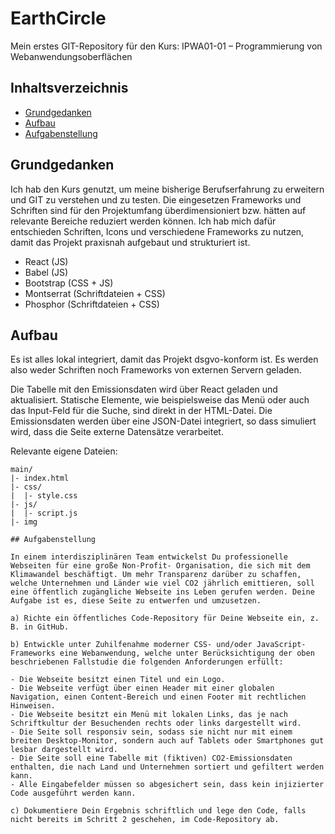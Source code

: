 # EarthCircle
Mein erstes GIT-Repository für den Kurs: IPWA01-01 – Programmierung von Webanwendungsoberflächen

## Inhaltsverzeichnis
- [Grundgedanken](#grundgedanken)
- [Aufbau](#aufbau)
- [Aufgabenstellung](#aufgabenstellung)

## Grundgedanken
Ich hab den Kurs genutzt, um meine bisherige Berufserfahrung zu erweitern und GIT zu verstehen und zu testen. Die eingesetzen Frameworks und Schriften sind für den Projektumfang überdimensioniert bzw. hätten auf relevante Bereiche reduziert werden können. Ich hab mich dafür entschieden Schriften, Icons und verschiedene Frameworks zu nutzen, damit das Projekt praxisnah aufgebaut und strukturiert ist.

- React (JS)
- Babel (JS)
- Bootstrap (CSS + JS)
- Montserrat (Schriftdateien + CSS)
- Phosphor (Schriftdateien + CSS)

## Aufbau

Es ist alles lokal integriert, damit das Projekt dsgvo-konform ist. Es werden also weder Schriften noch Frameworks von externen Servern geladen.

Die Tabelle mit den Emissionsdaten wird über React geladen und aktualisiert. Statische Elemente, wie beispielsweise das Menü oder auch das Input-Feld für die Suche, sind direkt in der HTML-Datei. Die Emissionsdaten werden über eine JSON-Datei integriert, so dass simuliert wird, dass die Seite externe Datensätze verarbeitet.

Relevante eigene Dateien:

```text
main/
|- index.html
|- css/
|  |- style.css
|- js/
|  |- script.js
|- img

## Aufgabenstellung

In einem interdisziplinären Team entwickelst Du professionelle Webseiten für eine große Non-Profit- Organisation, die sich mit dem Klimawandel beschäftigt. Um mehr Transparenz darüber zu schaffen, welche Unternehmen und Länder wie viel CO2 jährlich emittieren, soll eine öffentlich zugängliche Webseite ins Leben gerufen werden. Deine Aufgabe ist es, diese Seite zu entwerfen und umzusetzen.

a) Richte ein öffentliches Code-Repository für Deine Webseite ein, z. B. in GitHub.

b) Entwickle unter Zuhilfenahme moderner CSS- und/oder JavaScript-Frameworks eine Webanwendung, welche unter Berücksichtigung der oben beschriebenen Fallstudie die folgenden Anforderungen erfüllt:

- Die Webseite besitzt einen Titel und ein Logo.
- Die Webseite verfügt über einen Header mit einer globalen Navigation, einen Content-Bereich und einen Footer mit rechtlichen Hinweisen.
- Die Webseite besitzt ein Menü mit lokalen Links, das je nach Schriftkultur der Besuchenden rechts oder links dargestellt wird.
- Die Seite soll responsiv sein, sodass sie nicht nur mit einem breiten Desktop-Monitor, sondern auch auf Tablets oder Smartphones gut lesbar dargestellt wird.
- Die Seite soll eine Tabelle mit (fiktiven) CO2-Emissionsdaten enthalten, die nach Land und Unternehmen sortiert und gefiltert werden kann.
- Alle Eingabefelder müssen so abgesichert sein, dass kein injizierter Code ausgeführt werden kann.

c) Dokumentiere Dein Ergebnis schriftlich und lege den Code, falls nicht bereits im Schritt 2 geschehen, im Code-Repository ab.